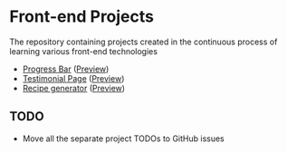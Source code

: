 # Front-end Projects
The repository containing projects created in the continuous process of learning various front-end technologies

- [Progress Bar](progress-bar) ([Preview](https://helitopia.github.io/front-end-projects/progress-bar/src))
- [Testimonial Page](testimonial-panel) ([Preview](https://helitopia.github.io/front-end-projects/testimonial-panel/src))
- [Recipe generator](random-recipe-generator) ([Preview](https://helitopia.github.io/front-end-projects/random-recipe-generator/src))

## TODO
- Move all the separate project TODOs to GitHub issues